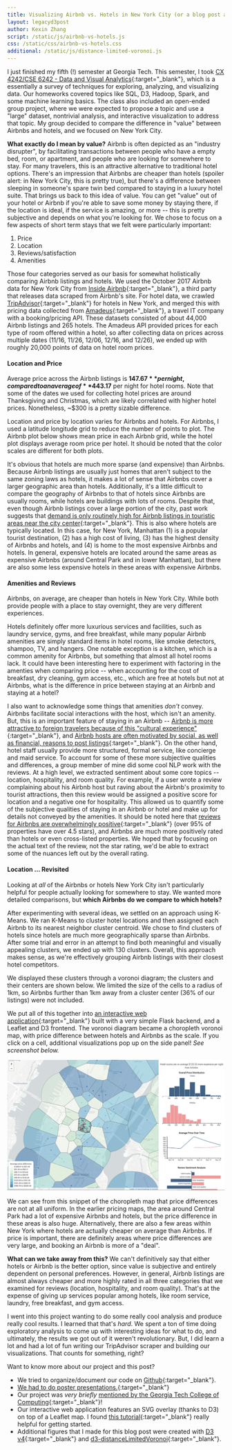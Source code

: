 ```yaml
---
title: Visualizing Airbnb vs. Hotels in New York City (or a blog post about my class project)
layout: legacyd3post
author: Kexin Zhang
script: /static/js/airbnb-vs-hotels.js
css: /static/css/airbnb-vs-hotels.css
additional: /static/js/distance-limited-voronoi.js
---
```


I just finished my fifth (!) semester at Georgia Tech. This semester, I took [CX 4242/CSE 6242 - Data and Visual Analytics](http://poloclub.gatech.edu/cse6242/2017fall/){:target="_blank"}, which is a essentially a survey of techniques for exploring, analyzing, and visualizing data. Our homeworks covered topics like SQL, D3, Hadoop, Spark, and some machine learning basics. The class also included an open-ended group project, where we were expected to propose a topic and use a "large" dataset, nontrivial analysis, and interactive visualization to address that topic. My group decided to compare the difference in "value" between Airbnbs and hotels, and we focused on New York City. 

**What exactly do I mean by value?** Airbnb is often depicted as an "industry disrupter", by facilitating transactions between people who have a empty bed, room, or apartment, and people who are looking for somewhere to stay. For many travelers, this is an attractive alternative to traditional hotel options. There's an impression that Airbnbs are cheaper than hotels (spoiler alert: in New York City, this is pretty true), but there's a difference between sleeping in someone's spare twin bed compared to staying in a luxury hotel suite. That brings us back to this idea of value. You can get "value" out of your hotel or Airbnb if you're able to save some money by staying there, if the location is ideal, if the service is amazing, or more -- this is pretty subjective and depends on what you're looking for. We chose to focus on a few aspects of short term stays that we felt were particularly important:
1. Price
2. Location
3. Reviews/satisfaction
4. Amenities 

Those four categories served as our basis for somewhat holistically comparing Airbnb listings and hotels. We used the October 2017 Airbnb data for New York City from [Inside Airbnb](http://insideairbnb.com/get-the-data.html){:target="_blank"}, a third party that releases data scraped from Airbnb's site. For hotel data, we crawled [TripAdvisor](https://www.tripadvisor.com/){:target="_blank"} for hotels in New York, and merged this with pricing data collected from [Amadeus](https://sandbox.amadeus.com/api-catalog){:target="_blank"}, a travel IT company with a booking/pricing API. These datasets consisted of about 44,000 Airbnb listings and 265 hotels. The Amadeus API provided prices for each type of room offered within a hotel, so after collecting data on prices across multiple dates (11/16, 11/26, 12/06, 12/16, and 12/26), we ended up with roughly 20,000 points of data on hotel room prices.

#### Location and Price

Average price across the Airbnb listings is **$147.67** per night, compared to an average of **$443.17** per night for hotel rooms. Note that some of the dates we used for collecting hotel prices are around Thanksgiving and Christmas, which are likely correlated with higher hotel prices. Nonetheless, ~$300 is a pretty sizable difference.

Location and price by location varies for Airbnbs and hotels. For Airbnbs, I used a latitude longitude grid to reduce the number of points to plot. The Airbnb plot below shows mean price in each Airbnb grid, while the hotel plot displays average room price per hotel. It should be noted that the color scales are different for both plots.

<div id="airbnb-map" class="svg-center"></div>
<div id="hotel-map" class="svg-center"></div>

It's obvious that hotels are much more sparse (and expensive) than Airbnbs. Because Airbnb listings are usually just homes that aren't subject to the same zoning laws as hotels, it makes a lot of sense that Airbnbs cover a larger geographic area than hotels. Additionally, it's a little difficult to compare the geography of Airbnbs to that of hotels since Airbnbs are usually rooms, while hotels are buildings with lots of rooms. Despite that, even though Airbnb listings cover a large portion of the city, past work suggests that [demand is only routinely high for Airbnb listings in touristic areas near the city center](https://arxiv.org/pdf/1602.02238.pdf){:target="_blank"}. This is also where hotels are typically located. In this case, for New York, Manhattan (1) is a popular tourist destination, (2) has a high cost of living, (3) has the highest density of Airbnbs and hotels, and (4) is home to the most expensive Airbnbs and hotels. In general, expensive hotels are located around the same areas as expensive Airbnbs (around Central Park and in lower Manhattan), but there are also some less expensive hotels in these areas with expensive Airbnbs. 

#### Amenities and Reviews
Airbnbs, on average, are cheaper than hotels in New York City. While both provide people with a place to stay overnight, they are very different experiences.

<div id="airbnb-bar" class="svg-center"></div>
<div id="hotel-bar" class="svg-center"></div>

Hotels definitely offer more luxurious services and facilities, such as laundry service, gyms, and free breakfast, while many popular Airbnb amenities are simply standard items in hotel rooms, like smoke detectors, shampoo, TV, and hangers. One notable exception is a kitchen, which is a common amenity for Airbnbs, but something that almost all hotel rooms lack. It could have been interesting here to experiment with factoring in the amenties when comparing price -- when accounting for the cost of breakfast, dry cleaning, gym access, etc., which are free at hotels but not at Airbnbs, what is the difference in price between staying at an Airbnb and staying at a hotel?

I also want to acknowledge some things that amenities *don't* convey. Airbnbs facilitate social interactions with the host, which isn't an amenity. But, this is an important feature of staying in an Airbnb -- [Airbnb is more attractive to foreign travelers because of this "cultural experience"](https://www.researchgate.net/profile/David_Neeser/publication/282151529_Does_Airbnb_Hurt_Hotel_Business_Evidence_from_the_Nordic_Countries/links/5605310e08aea25fce322679.pdf){:target="_blank"}, and [Airbnb hosts are often motivated by social, as well as financial, reasons to post listings](https://www.researchgate.net/profile/Airi_Lampinen/publication/275522360_Monetizing_Network_Hospitality_Hospitality_and_Sociability_in_the_Context_of_Airbnb/links/553e959b0cf210c0bdaaa951/Monetizing-Network-Hospitality-Hospitality-and-Sociability-in-the-Context-of-Airbnb.pdf){:target="_blank"}. On the other hand, hotel staff usually provide more structured, formal service, like concierge and maid service. To account for some of these more subjective qualities and differences, a group member of mine did some cool NLP work with the reviews. At a high level, we extracted sentiment about some core topics -- location, hospitality, and room quality. For example, if a user wrote a review complaining about his Airbnb host but raving about the Airbnb's proximity to tourist attractions, then this review would be assigned a positive score for location and a negative one for hospitality. This allowed us to quantify some of the subjective qualities of staying in an Airbnb or hotel and make up for details not conveyed by the amenities. It should be noted here that [reviews for Airbnbs are overwhelmingly positive](http://www-bcf.usc.edu/~proserpi/papers/airbnbreputation.pdf){:target="_blank"} (over 95% of properties have over 4.5 stars), and Airbnbs are much more positively rated than hotels or even cross-listed properties. We hoped that by focusing on the actual text of the review, not the star rating, we'd be able to extract some of the nuances left out by the overall rating.

#### Location ... Revisited

Looking at *all* of the Airbnbs or hotels New York City isn't particularly helpful for people actually looking for somewhere to stay. We wanted more detailed comparisons, but **which Airbnbs do we compare to which hotels?**

After experimenting with several ideas, we settled on an approach using K-Means. We ran K-Means to cluster hotel locations and then assigned each Airbnb to its nearest neighbor cluster centroid. We chose to find clusters of hotels since hotels are much more geographically sparse than Airbnbs. After some trial and error in an attempt to find both meaningful and visually appealing clusters, we ended up with 130 clusters. Overall, this approach makes sense, as we're effectively grouping Airbnb listings with their closest hotel competitors.

We displayed these clusters through a voronoi diagram; the clusters and their centers are shown below. We limited the size of the cells to a radius of 1km, so Airbnbs further than 1km away from a cluster center (36% of our listings) were not included. 

<div id="voronoi" class="svg-center"></div>

We put all of this together into [an interactive web application](http://airbnb-vs-hotels.mgejdapexj.us-east-1.elasticbeanstalk.com/){:target="_blank"} built with a very simple Flask backend, and a Leaflet and D3 frontend. The voronoi diagram became a choropleth voronoi map, with price difference between hotels and Airbnbs as the scale. If you click on a cell, additional visualizations pop up on the side panel! *See screenshot below.*

![alt text](https://raw.githubusercontent.com/kexin-zhang/kexin-zhang.github.io/master/static/img/screenshot7.PNG "Screenshot of Project")

We can see from this snippet of the choropleth map that price differences are not at all uniform. In the earlier pricing maps, the area around Central Park had a lot of expensive Airbnbs and hotels, but the price difference in these areas is also huge. Alternatively, there are also a few areas within New York where hotels are actually cheaper on average than Airbnbs. If price is important, there are definitely areas where price differences are very large, and booking an Airbnb is more of a "deal". 

**What can we take away from this?** We can't definitively say that either hotels or Airbnb is the better option, since value is subjective and entirely dependent on personal preferences. However, in general, Airbnb listings are almost always cheaper and more highly rated in all three categories that we examined for reviews (location, hospitality, and room quality). That's at the expense of giving up services popular among hotels, like room service, laundry, free breakfast, and gym access.

I went into this project wanting to do some really cool analysis and produce really cool results. I learned that that's *hard*. We spent a ton of time doing exploratory analysis to come up with interesting ideas for what to do, and ultimately, the results we got out of it weren't revolutionary. But, I did learn a lot and had a lot of fun writing our TripAdvisor scraper and building our visualizations. That counts for something, right?

Want to know more about our project and this post?
* We tried to organize/document our code on [Github](https://github.com/kexin-zhang/airbnb-vs-hotels){:target="_blank"}.
* [We had to do poster presentations.](https://github.com/kexin-zhang/airbnb-vs-hotels/blob/master/presentation_materials/Poster.pdf){:target="_blank"}
* Our project was *very briefly* [mentioned by the Georgia Tech College of Computing](https://www.cc.gatech.edu/news/599582/airbnb-cryptocurrency-data-and-visual-analytics-course-probes-apps-and-utilities-we-love){:target="_blank"}!
* Our interactive web application features an SVG overlay (thanks to D3) on top of a Leaflet map. I found [this tutorial](https://bost.ocks.org/mike/leaflet/){:target="_blank"} really helpful for getting started.
* Additional figures that I made for this blog post were created with [D3 v4](https://d3js.org/){:target="_blank"} and [d3-distanceLimitedVoronoi](https://github.com/Kcnarf/d3-distanceLimitedVoronoi){:target="_blank"}.
